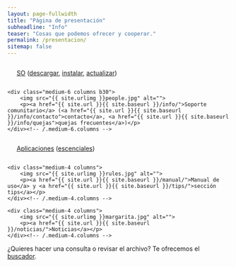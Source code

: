 ```yaml
---
layout: page-fullwidth
title: "Página de presentación"
subheadline: "Info"
teaser: "Cosas que podemos ofrecer y cooperar."
permalink: /presentacion/
sitemap: false
---
```

<!--more-->

<div class="row t60">
    <div class="medium-6 columns b30">
        <img src="{{ site.urlimg }}landscape.jpg" alt="">
        <p><a href="{{ site.url }}{{ site.baseurl }}/so">SO</a> (<a href="{{ site.url }}{{ site.baseurl }}/download">descargar</a>, <a href="{{ site.url }}{{ site.baseurl }}/install">instalar</a>, <a href="{{ site.url }}{{ site.baseurl }}/update">actualizar</a>)</p>
    </div><!-- /.medium-6.columns -->

    <div class="medium-6 columns b30">
        <img src="{{ site.urlimg }}people.jpg" alt="">
        <p><a href="{{ site.url }}{{ site.baseurl }}/info/">Soporte comunitario</a> (<a href="{{ site.url }}{{ site.baseurl }}/info/contacto">contacto</a>, <a href="{{ site.url }}{{ site.baseurl }}/info/quejas">quejas frecuentes</a>)</p>
    </div><!-- /.medium-6.columns -->
</div><!-- /.row -->


<div class="row t30">
    <div class="medium-4 columns">
        <img src="{{ site.urlimg }}apps.jpg" alt="">
        <p><a href="{{ site.url }}{{ site.baseurl }}/apps/">Aplicaciones</a> (<a href="{{ site.url }}{{ site.baseurl }}/escenciales/">escenciales</a>)</p>
    </div><!-- /.medium-4.columns -->

    <div class="medium-4 columns">
        <img src="{{ site.urlimg }}rules.jpg" alt="">
        <p><a href="{{ site.url }}{{ site.baseurl }}/manual/">Manual de uso</a> y <a href="{{ site.url }}{{ site.baseurl }}/tips/">sección tips</a></p>
    </div><!-- /.medium-4.columns -->

    <div class="medium-4 columns">
        <img src="{{ site.urlimg }}margarita.jpg" alt="">
        <p><a href="{{ site.url }}{{ site.baseurl }}/noticias/">Noticias</a></p>
    </div><!-- /.medium-4.columns -->

</div><!-- /.row -->
¿Quieres hacer una consulta o revisar el archivo? Te ofrecemos el <a href="<a href="{{ site.url }}{{ site.baseurl }}/search/">buscador</a>.
